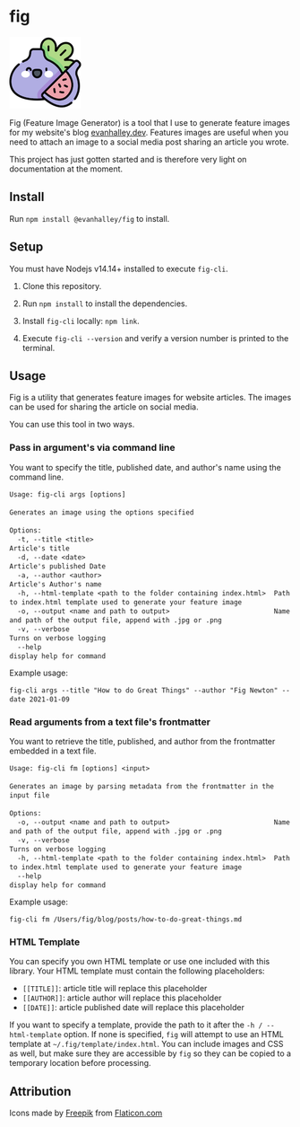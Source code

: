 # fig

![Fig logo](./fig.png)

Fig (Feature Image Generator) is a tool that I use to generate feature images for my website's blog [evanhalley.dev](evanhalley.dev).  Features images are useful when you need to attach an image to a social media post sharing an article you wrote.

This project has just gotten started and is therefore very light on documentation at the moment.  

## Install

Run `npm install @evanhalley/fig` to install.

## Setup

You must have Nodejs v14.14+ installed to execute `fig-cli`.

1. Clone this repository.

2. Run `npm install` to install the dependencies.

3. Install `fig-cli` locally: `npm link`.

4. Execute `fig-cli --version` and verify a version number is printed to the terminal.

## Usage

Fig is a utility that generates feature images for website articles. The images can be used for sharing the article on social media.

You can use this tool in two ways.

### Pass in argument's via command line

You want to specify the title, published date, and author's name using the command line.

```text
Usage: fig-cli args [options]

Generates an image using the options specified

Options:
  -t, --title <title>                                             Article's title
  -d, --date <date>                                               Article's published Date
  -a, --author <author>                                           Article's Author's name
  -h, --html-template <path to the folder containing index.html>  Path to index.html template used to generate your feature image
  -o, --output <name and path to output>                          Name and path of the output file, append with .jpg or .png
  -v, --verbose                                                   Turns on verbose logging
  --help                                                          display help for command
```

Example usage:

```
fig-cli args --title "How to do Great Things" --author "Fig Newton" --date 2021-01-09
```

### Read arguments from a text file's frontmatter

You want to retrieve the title, published, and author from the frontmatter embedded in a text file.

```text
Usage: fig-cli fm [options] <input>

Generates an image by parsing metadata from the frontmatter in the input file

Options:
  -o, --output <name and path to output>                          Name and path of the output file, append with .jpg or .png
  -v, --verbose                                                   Turns on verbose logging
  -h, --html-template <path to the folder containing index.html>  Path to index.html template used to generate your feature image
  --help                                                          display help for command
```

Example usage:

```
fig-cli fm /Users/fig/blog/posts/how-to-do-great-things.md 
```

### HTML Template

You can specify you own HTML template or use one included with this library.  Your HTML template must contain the following placeholders:

* `[[TITLE]]`: article title will replace this placeholder
* `[[AUTHOR]]`: article author will replace this placeholder
* `[[DATE]]`: article published date will replace this placeholder

If you want to specify a template, provide the path to it after the `-h / --html-template` option.  If none is specified, `fig` will attempt to use an HTML template at `~/.fig/template/index.html`.  You can include images and CSS as well, but make sure they are accessible by `fig` so they can be copied to a temporary location before processing.

## Attribution

Icons made by [Freepik](https://www.freepik.com)</a> from [Flaticon.com](https://www.flaticon.com/)